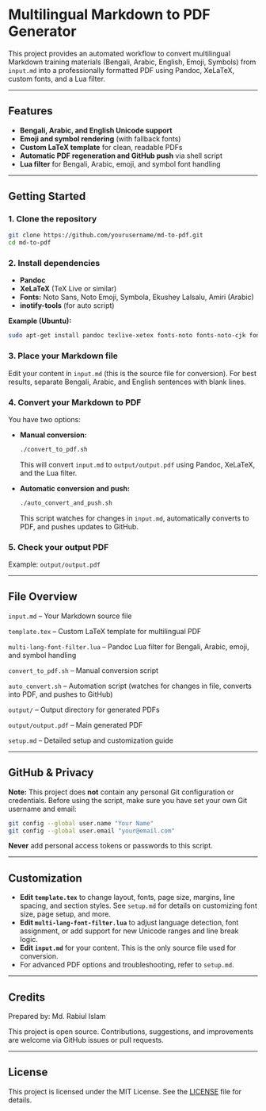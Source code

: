 
# Multilingual Markdown to PDF Generator

This project provides an automated workflow to convert multilingual Markdown training materials (Bengali, Arabic, English, Emoji, Symbols) from `input.md` into a professionally formatted PDF using Pandoc, XeLaTeX, custom fonts, and a Lua filter.

---


## Features

- **Bengali, Arabic, and English Unicode support**
- **Emoji and symbol rendering** (with fallback fonts)
- **Custom LaTeX template** for clean, readable PDFs
- **Automatic PDF regeneration and GitHub push** via shell script
- **Lua filter** for Bengali, Arabic, emoji, and symbol font handling

---

## Getting Started

### 1. Clone the repository

```sh
git clone https://github.com/yourusername/md-to-pdf.git
cd md-to-pdf
```


### 2. Install dependencies

- **Pandoc**
- **XeLaTeX** (TeX Live or similar)
- **Fonts:** Noto Sans, Noto Emoji, Symbola, Ekushey Lalsalu, Amiri (Arabic)
- **inotify-tools** (for auto script)

**Example (Ubuntu):**
```sh
sudo apt-get install pandoc texlive-xetex fonts-noto fonts-noto-cjk fonts-noto-color-emoji fonts-symbola inotify-tools
```


### 3. Place your Markdown file

Edit your content in `input.md` (this is the source file for conversion). For best results, separate Bengali, Arabic, and English sentences with blank lines.


### 4. Convert your Markdown to PDF

You have two options:

- **Manual conversion:**
	```sh
	./convert_to_pdf.sh
	```
	This will convert `input.md` to `output/output.pdf` using Pandoc, XeLaTeX, and the Lua filter.

- **Automatic conversion and push:**
	```sh
	./auto_convert_and_push.sh
	```
	This script watches for changes in `input.md`, automatically converts to PDF, and pushes updates to GitHub.


### 5. Check your output PDF

Example: `output/output.pdf`

---


## File Overview

`input.md` – Your Markdown source file

`template.tex` – Custom LaTeX template for multilingual PDF

`multi-lang-font-filter.lua` – Pandoc Lua filter for Bengali, Arabic, emoji, and symbol handling

`convert_to_pdf.sh` – Manual conversion script

`auto_convert.sh` – Automation script (watches for changes in file, converts into PDF, and pushes to GitHub)

`output/` – Output directory for generated PDFs

`output/output.pdf` – Main generated PDF

`setup.md` – Detailed setup and customization guide

---

## GitHub & Privacy

**Note:**
This project does **not** contain any personal Git configuration or credentials.
Before using the script, make sure you have set your own Git username and email:

```sh
git config --global user.name "Your Name"
git config --global user.email "your@email.com"
```

**Never** add personal access tokens or passwords to this script.

---


## Customization

- **Edit `template.tex`** to change layout, fonts, page size, margins, line spacing, and section styles. See `setup.md` for details on customizing font size, page setup, and more.
- **Edit `multi-lang-font-filter.lua`** to adjust language detection, font assignment, or add support for new Unicode ranges and line break logic.
- **Edit `input.md`** for your content. This is the only source file used for conversion.
- For advanced PDF options and troubleshooting, refer to `setup.md`.

---


## Credits


Prepared by: Md. Rabiul Islam

This project is open source. Contributions, suggestions, and improvements are welcome via GitHub issues or pull requests.

---


## License


This project is licensed under the MIT License. See the [LICENSE](LICENSE) file for details.
